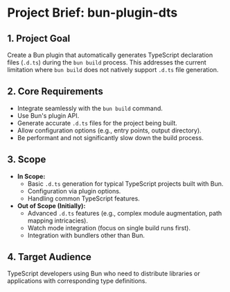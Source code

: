 # Project Brief: bun-plugin-dts

## 1. Project Goal

Create a Bun plugin that automatically generates TypeScript declaration files
(`.d.ts`) during the `bun build` process. This addresses the current limitation
where `bun build` does not natively support `.d.ts` file generation.

## 2. Core Requirements

- Integrate seamlessly with the `bun build` command.
- Use Bun's plugin API.
- Generate accurate `.d.ts` files for the project being built.
- Allow configuration options (e.g., entry points, output directory).
- Be performant and not significantly slow down the build process.

## 3. Scope

- **In Scope:**
  - Basic `.d.ts` generation for typical TypeScript projects built with Bun.
  - Configuration via plugin options.
  - Handling common TypeScript features.
- **Out of Scope (Initially):**
  - Advanced `.d.ts` features (e.g., complex module augmentation, path mapping
    intricacies).
  - Watch mode integration (focus on single build runs first).
  - Integration with bundlers other than Bun.

## 4. Target Audience

TypeScript developers using Bun who need to distribute libraries or applications
with corresponding type definitions.
